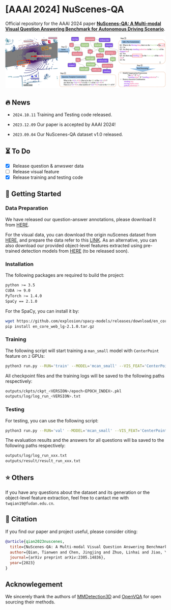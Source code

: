 # [AAAI 2024] NuScenes-QA

Official repository for the AAAI 2024 paper **[NuScenes-QA: A Multi-modal Visual Question Answering Benchmark for Autonomous Driving Scenario](https://arxiv.org/pdf/2305.14836.pdf)**.

![DataConstruction](docs/data_construction.png)

## :fire: News

- `2024.10.11`  Training and Testing code released.

- `2023.12.09`  Our paper is accepted by AAAI 2024! 
- `2023.09.04`  Our NuScenes-QA dataset v1.0 released.

## :hourglass_flowing_sand: To Do

- [x] Release question & anwswer data
- [ ] Release visual feature
- [x] Release training and testing code

## :running: Getting Started

### Data Preparation

We have released our question-answer annotations, please download it from [HERE](https://drive.google.com/drive/folders/1jIkICT23wZWZYPrWCa0x-ubjpClSzOuU?usp=sharing).

For the visual data, you can download the origin nuScenes dataset from [HERE](https://www.nuscenes.org/download), and prepare the data refer to this [LINK](https://mmdetection3d.readthedocs.io/en/v0.16.0/datasets/nuscenes_det.html). As an alternative, you can also download our provided object-level features extracted using pre-trained detection models from [HERE]() (to be released soon).
### Installation

The following packages are required to build the project:

```bash
python >= 3.5
CUDA >= 9.0
PyTorch >= 1.4.0
SpaCy == 2.1.0
```

For the SpaCy, you can install it by:

```bash
wget https://github.com/explosion/spacy-models/releases/download/en_core_web_lg-2.1.0/en_core_web_lg-2.1.0.tar.gz
pip install en_core_web_lg-2.1.0.tar.gz
```

### Training 

The following script will start training a `man_small` model with `CenterPoint` feature on `2` GPUs:

```bash
python3 run.py --RUN='train' --MODEL='mcan_small' --VIS_FEAT='CenterPoint' --GPU='0, 1'
```

All checkpoint files and the training logs will be saved to the following paths respectively:

```bash
outputs/ckpts/ckpt_<VERSION>/epoch<EPOCH_INDEX>.pkl
outputs/log/log_run_<VERSION>.txt
```

### Testing

For testing, you can use the following script:

```bash
python3 run.py --RUN='val' --MODEL='mcan_small' --VIS_FEAT='CenterPoint' --CKPT_PATH'path/to/ckpt.pkl'
```

The evaluation results and the answers for all questions will ba saved to the following paths respectively:

```bash
outputs/log/log_run_xxx.txt
outputs/result/result_run_xxx.txt
```

## :star: Others
If you have any questions about the dataset and its generation or the object-level feature extraction, feel free to cantact me with `twqian19@fudan.edu.cn`.


## :book: Citation
If you find our paper and project useful, please consider citing:
```bibtex
@article{qian2023nuscenes,
  title={NuScenes-QA: A Multi-modal Visual Question Answering Benchmark for Autonomous Driving Scenario},
  author={Qian, Tianwen and Chen, Jingjing and Zhuo, Linhai and Jiao, Yang and Jiang, Yu-Gang},
  journal={arXiv preprint arXiv:2305.14836},
  year={2023}
}
```

## Acknowlegement

We sincerely thank the authors of [MMDetection3D](https://github.com/open-mmlab/mmdetection3d) and [OpenVQA](https://github.com/MILVLG/openvqa) for open sourcing their methods.

